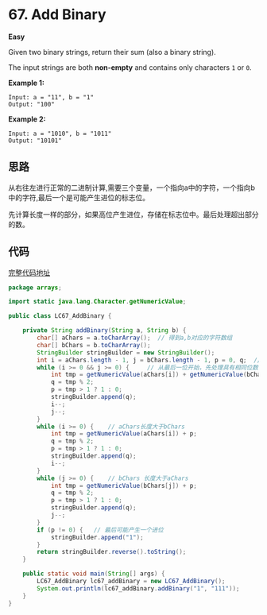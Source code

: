 # 67. Add Binary

**Easy**

Given two binary strings, return their sum (also a binary string).

The input strings are both **non-empty** and contains only characters `1` or `0`.

**Example 1:**

```
Input: a = "11", b = "1"
Output: "100"
```

**Example 2:**

```
Input: a = "1010", b = "1011"
Output: "10101"
```

## 思路

从右往左进行正常的二进制计算,需要三个变量，一个指向a中的字符，一个指向b中的字符,最后一个是可能产生进位的标志位。

先计算长度一样的部分，如果高位产生进位，存储在标志位中。最后处理超出部分的数。

## 代码
[完整代码地址](../src/arrays/LC67_AddBinary.java)
```java
package arrays;

import static java.lang.Character.getNumericValue;

public class LC67_AddBinary {

    private String addBinary(String a, String b) {
        char[] aChars = a.toCharArray();  // 得到a,b对应的字符数组
        char[] bChars = b.toCharArray();
        StringBuilder stringBuilder = new StringBuilder();
        int i = aChars.length - 1, j = bChars.length - 1, p = 0, q;  // i,j指向aChars和bChars的最后一个元素,p表示进位数字,q表示每一位最后的结果
        while (i >= 0 && j >= 0) {     // 从最后一位开始，先处理具有相同位数的位置元素
            int tmp = getNumericValue(aChars[i]) + getNumericValue(bChars[j]) + p;
            q = tmp % 2;
            p = tmp > 1 ? 1 : 0;
            stringBuilder.append(q);
            i--;
            j--;
        }
        while (i >= 0) {    // aChars长度大于bChars
            int tmp = getNumericValue(aChars[i]) + p;
            q = tmp % 2;
            p = tmp > 1 ? 1 : 0;
            stringBuilder.append(q);
            i--;
        }
        while (j >= 0) {    // bChars 长度大于aChars
            int tmp = getNumericValue(bChars[j]) + p;
            q = tmp % 2;
            p = tmp > 1 ? 1 : 0;
            stringBuilder.append(q);
            j--;
        }
        if (p != 0) {   // 最后可能产生一个进位
            stringBuilder.append("1");
        }
        return stringBuilder.reverse().toString();
    }

    public static void main(String[] args) {
        LC67_AddBinary lc67_addBinary = new LC67_AddBinary();
        System.out.println(lc67_addBinary.addBinary("1", "111"));
    }
}
```

